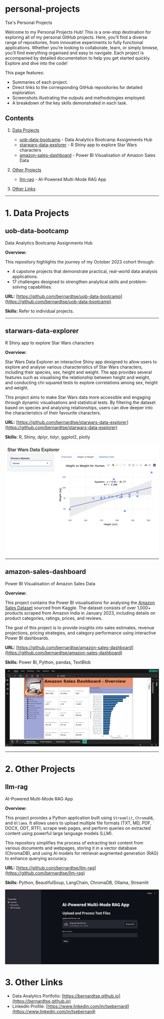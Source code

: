 # personal-projects
Tse's Personal Projects

Welcome to my Personal Projects Hub! This is a one-stop destination for exploring all of my personal GitHub projects. Here, you’ll find a diverse range of repositories, from innovative experiments to fully functional applications. Whether you’re looking to collaborate, learn, or simply browse, you’ll find everything organised and easy to navigate. Each project is accompanied by detailed documentation to help you get started quickly. Explore and dive into the code!

This page features:
- Summaries of each project.
- Direct links to the corresponding GitHub repositories for detailed exploration.
- Screenshots illustrating the outputs and methodologies employed.
- A breakdown of the key skills demonstrated in each task.

## Contents
1. [Data Projects](#1-data-projects)
    - [uob-data-bootcamp](#uob-data-bootcamp) - Data Analytics Bootcamp Assignments Hub 
    - [starwars-data-explorer](#starwars-data-explorer) - R Shiny app to explore Star Wars characters
    - [amazon-sales-dashboard](#amazon-sales-dashboard) - Power BI Visualisation of Amazon Sales Data

2. [Other Projects](#2-other-projects)
    - [llm-rag](#llm-rag) - AI-Powered Multi-Mode RAG App

3. [Other Links](#3-other-links)

---

# 1. Data Projects

## uob-data-bootcamp
Data Analytics Bootcamp Assignments Hub

**Overview:**

This repository highlights the journey of my October 2023 cohort through:
- 4 capstone projects that demonstrate practical, real-world data analysis applications.
- 17 challenges designed to strengthen analytical skills and problem-solving capabilities.
  
**URL:** [https://github.com/bernardtse/uob-data-bootcamp](https://github.com/bernardtse/uob-data-bootcamp)

**Skills:** Refer to individual projects.

---

## starwars-data-explorer
R Shiny app to explore Star Wars characters

**Overview:**

Star Wars Data Explorer an interactive Shiny app designed to allow users to explore and analyse various characteristics of Star Wars characters, including their species, sex, height and weight. The app provides several features such as visualising the relationship between height and weight, and conducting chi-squared tests to explore correlations among sex, height and weight.

This project aims to make Star Wars data more accessible and engaging through dynamic visualisations and statistical tests. By filtering the dataset based on species and analysing relationships, users can dive deeper into the characteristics of their favourite characters.
  
**URL:** [https://github.com/bernardtse/starwars-data-explorer](https://github.com/bernardtse/starwars-data-explorer)

**Skills:** R, Shiny, dplyr, tidyr, ggplot2, plotly

![starwars-data-explorer](images/repos/starwars-data-explorer/starwars_explorer.png)

---

## amazon-sales-dashboard
Power BI Visualisation of Amazon Sales Data

**Overview:**

This project contains the Power BI visualisations for analysing the [Amazon Sales Dataset](https://www.kaggle.com/datasets/karkavelrajaj/amazon-sales-dataset) sourced from Kaggle. The dataset consists of over 1,000+ products scraped from Amazon India in January 2023, including details on product categories, ratings, prices, and reviews.

The goal of this project is to provide insights into sales estimates, revenue projections, pricing strategies, and category performance using interactive Power BI dashboards.
  
**URL:** [https://github.com/bernardtse/amazon-sales-dashboard](https://github.com/bernardtse/amazon-sales-dashboard)

**Skills:** Power BI, Python, pandas, TextBlob

![amazon-sales-dashboard](images/repos/amazon-sales-dashboard/powerbi.png)

---

# 2. Other Projects

## llm-rag
AI-Powered Multi-Mode RAG App

**Overview:**

This project provides a Python application built using `Streamlit`, `ChromaDB`, and `Ollama`. It allows users to upload multiple file formats (TXT, MD, PDF, DOCX, ODT, RTF), scrape web pages, and perform queries on extracted content using powerful large language models (LLM).

This repository simplifies the process of extracting text content from various documents and webpages, storing it in a vector database (ChromaDB), and using AI models for retrieval-augmented generation (RAG) to enhance querying accuracy.
  
**URL:** [https://github.com/bernardtse/llm-rag](https://github.com/bernardtse/llm-rag)

**Skills:** Python, BeautifulSoup, LangChain, ChromaDB, Ollama, Streamlit

![llm-rag](images/repos/llm-rag/llm_rag.png)

# 3. Other Links
- Data Analytics Portfolio: [https://bernardtse.github.io](https://bernardtse.github.io)
- LinkedIn Profile: [https://www.linkedin.com/in/tsebernard](https://www.linkedin.com/in/tsebernard)
